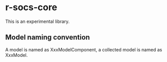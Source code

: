 # r-socs-core

This is an experimental library.

## Model naming convention

A model is named as XxxModelComponent, a collected model is named as XxxModel.
